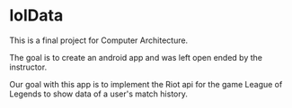# lolData

This is a final project for Computer Architecture.

The goal is to create an android app and was left open ended by the instructor.

Our goal with this app is to implement the Riot api for the game League of Legends to show data of a user's match history.
